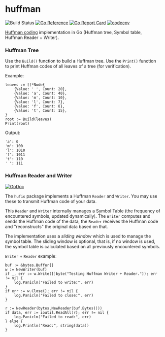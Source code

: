 # huffman

![Build Status](https://github.com/icza/huffman/actions/workflows/go.yml/badge.svg)
[![Go Reference](https://pkg.go.dev/badge/github.com/icza/huffman.svg)](https://pkg.go.dev/github.com/icza/huffman)
[![Go Report Card](https://goreportcard.com/badge/github.com/icza/huffman)](https://goreportcard.com/report/github.com/icza/huffman)
[![codecov](https://codecov.io/gh/icza/huffman/branch/master/graph/badge.svg)](https://codecov.io/gh/icza/huffman)

[Huffman coding](https://en.wikipedia.org/wiki/Huffman_coding) implementation in Go
(Huffman tree, Symbol table, Huffman Reader + Writer).

### Huffman Tree

Use the `Build()` function to build a Huffman tree. Use the `Print()` function to print Huffman codes
of all leaves of a tree (for verification).

Example:

	leaves := []*Node{
		{Value: ' ', Count: 20},
		{Value: 'a', Count: 40},
		{Value: 'm', Count: 10},
		{Value: 'l', Count: 7},
		{Value: 'f', Count: 8},
		{Value: 't', Count: 15},
	}
	root := Build(leaves)
	Print(root)

Output:

	'a': 0
	'm': 100
	'l': 1010
	'f': 1011
	't': 110
	' ': 111

### Huffman Reader and Writer

[![GoDoc](https://godoc.org/github.com/icza/huffman/hufio?status.svg)](https://godoc.org/github.com/icza/huffman/hufio)

The `hufio` package implements a Huffman `Reader` and `Writer`. You may use these to transmit Huffman code of your data.

This `Reader` and `Writer` internally manages a Symbol Table (the frequency of encountered symbols, updated dynamically).
The `Writer` computes and sends the Huffman code of the data, the `Reader` receives the Huffman code and "reconstructs"
the original data based on that.

The implementation uses a _sliding window_ which is used to manage the symbol table.
The sliding window is optional, that is, if no window is used, the symbol table is calculated based on
all previously encountered symbols.

`Writer` + `Reader` example:

	buf := &bytes.Buffer{}
	w := NewWriter(buf)
	if _, err := w.Write([]byte("Testing Huffman Writer + Reader.")); err != nil {
		log.Panicln("Failed to write:", err)
	}
	if err := w.Close(); err != nil {
		log.Panicln("Failed to close:", err)
	}

	r := NewReader(bytes.NewReader(buf.Bytes()))
	if data, err := ioutil.ReadAll(r); err != nil {
		log.Panicln("Failed to read:", err)
	} else {
		log.Println("Read:", string(data))
	}
